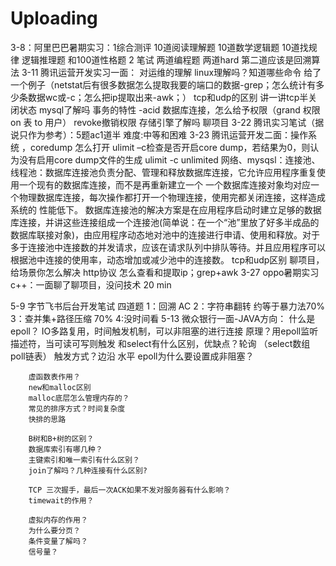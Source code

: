 # Uploading
3-8：阿里巴巴暑期实习：1综合测评 10道阅读理解题 10道数学逻辑题 10道找规律 逻辑推理题 和100道性格题
		        2 笔试 两道编程题 两道hard 第二道应该是回溯算法
3-11 腾讯运营开发实习一面： 对运维的理解
			linux理解吗？知道哪些命令
			给了一个例子（netstat后有很多数据怎么提取我要的端口的数据-grep；怎么统计有多少条数据wc或-c；怎么把ip提取出来-awk；）
			tcp和udp的区别
			讲一讲tcp半关闭状态
			mysql了解吗
			事务的特性 -acid
			数据库连接，怎么给予权限（grand 权限 on 表 to 用户）
			revoke撤销权限
			存储引擎了解吗
			聊项目
3-22 腾讯实习笔试（据说只作为参考）：5题ac1道半 难度:中等和困难
3-23 腾讯运营开发二面：操作系统 ，coredump 怎么打开 ulimit –c检查是否开启core dump，若结果为0，则认为没有启用core dump文件的生成
			    ulimit -c unlimited
		      网络、mysqsl：连接池、线程池：数据库连接池负责分配、管理和释放数据库连接，它允许应用程序重复使用一个现有的数据库连接，而不是再重新建立一个
		一个数据库连接对象均对应一个物理数据库连接，每次操作都打开一个物理连接，使用完都关闭连接，这样造成系统的 性能低下。
数据库连接池的解决方案是在应用程序启动时建立足够的数据库连接，并讲这些连接组成一个连接池(简单说：在一个“池”里放了好多半成品的数据库联接对象)，由应用程序动态地对池中的连接进行申请、使用和释放。对于多于连接池中连接数的并发请求，应该在请求队列中排队等待。并且应用程序可以根据池中连接的使用率，动态增加或减少池中的连接数。
			tcp和udp区别
			聊项目，给场景你怎么解决
			http协议
			怎么查看和提取ip；grep+awk
3-27 oppo暑期实习 c++：一面聊了聊项目，没问技术 20 min

5-9 字节飞书后台开发笔试
	四道题 1：回溯 AC 2：字符串翻转 约等于暴力法70% 3：查并集+路径压缩 70% 4:没时间看
5-13 微众银行一面-JAVA方向：
		什么是epoll？ IO多路复用，时间触发机制，可以非阻塞的进行连接
		原理？用epoll监听描述符，当可读可写则触发
		和select有什么区别，优缺点？轮询 （select数组 poll链表）
		触发方式？边沿 水平
		epoll为什么要设置成非阻塞？
		
		虚函数表作用？
		new和malloc区别
		malloc底层怎么管理内存的？
		常见的排序方式？时间复杂度
		快排的思路
		
		B树和B+树的区别？
		数据库索引有哪几种？
		主键索引和唯一索引有什么区别？
		join了解吗？几种连接有什么区别?
		
		TCP 三次握手，最后一次ACK如果不发对服务器有什么影响？
		timewait的作用？
		
		虚拟内存的作用？
		为什么要分页？
		条件变量了解吗？
		信号量？
		
		
		
		
		
				
